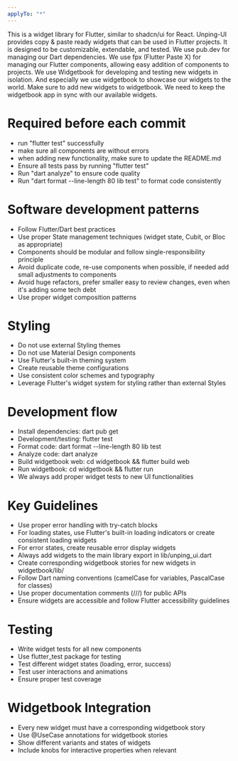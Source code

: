 ```yaml
---
applyTo: "*"
---
```


This is a widget library for Flutter, similar to shadcn/ui for React. Unping-UI provides copy & paste ready widgets that can be used in Flutter projects. It is designed to be customizable, extendable, and tested.
We use pub.dev for managing our Dart dependencies.
We use fpx (Flutter Paste X) for managing our Flutter components, allowing easy addition of components to projects.
We use Widgetbook for developing and testing new widgets in isolation. And especially we use widgetbook to showcase our widgets to the world. Make sure to add new widgets to widgetbook. We need to keep the widgetbook app in sync with our available widgets.

# Required before each commit
- run "flutter test" successfully
- make sure all components are without errors
- when adding new functionality, make sure to update the README.md
- Ensure all tests pass by running "flutter test"
- Run "dart analyze" to ensure code quality
- Run "dart format --line-length 80 lib test" to format code consistently

# Software development patterns
- Follow Flutter/Dart best practices
- Use proper State management techniques (widget state, Cubit, or Bloc as appropriate)
- Components should be modular and follow single-responsibility principle
- Avoid duplicate code, re-use components when possible, if needed add small adjustments to components
- Avoid huge refactors, prefer smaller easy to review changes, even when it's adding some tech debt
- Use proper widget composition patterns

# Styling
- Do not use external Styling themes
- Do not use Material Design components
- Use Flutter's built-in theming system
- Create reusable theme configurations
- Use consistent color schemes and typography
- Leverage Flutter's widget system for styling rather than external Styles

# Development flow
- Install dependencies: dart pub get
- Development/testing: flutter test
- Format code: dart format --line-length 80 lib test
- Analyze code: dart analyze
- Build widgetbook web: cd widgetbook && flutter build web
- Run widgetbook: cd widgetbook && flutter run
- We always add proper widget tests to new UI functionalities

# Key Guidelines
- Use proper error handling with try-catch blocks
- For loading states, use Flutter's built-in loading indicators or create consistent loading widgets
- For error states, create reusable error display widgets
- Always add widgets to the main library export in lib/unping_ui.dart
- Create corresponding widgetbook stories for new widgets in widgetbook/lib/
- Follow Dart naming conventions (camelCase for variables, PascalCase for classes)
- Use proper documentation comments (///) for public APIs
- Ensure widgets are accessible and follow Flutter accessibility guidelines

# Testing
- Write widget tests for all new components
- Use flutter_test package for testing
- Test different widget states (loading, error, success)
- Test user interactions and animations
- Ensure proper test coverage

# Widgetbook Integration
- Every new widget must have a corresponding widgetbook story
- Use @UseCase annotations for widgetbook stories
- Show different variants and states of widgets
- Include knobs for interactive properties when relevant